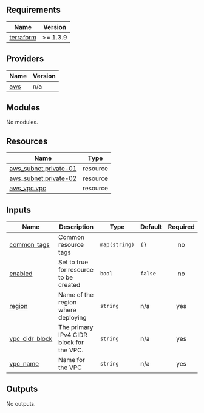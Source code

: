 ## Requirements

| Name | Version |
|------|---------|
| <a name="requirement_terraform"></a> [terraform](#requirement\_terraform) | >= 1.3.9 |

## Providers

| Name | Version |
|------|---------|
| <a name="provider_aws"></a> [aws](#provider\_aws) | n/a |

## Modules

No modules.

## Resources

| Name | Type |
|------|------|
| [aws_subnet.private-01](https://registry.terraform.io/providers/hashicorp/aws/latest/docs/resources/subnet) | resource |
| [aws_subnet.private-02](https://registry.terraform.io/providers/hashicorp/aws/latest/docs/resources/subnet) | resource |
| [aws_vpc.vpc](https://registry.terraform.io/providers/hashicorp/aws/latest/docs/resources/vpc) | resource |

## Inputs

| Name | Description | Type | Default | Required |
|------|-------------|------|---------|:--------:|
| <a name="input_common_tags"></a> [common\_tags](#input\_common\_tags) | Common resource tags | `map(string)` | `{}` | no |
| <a name="input_enabled"></a> [enabled](#input\_enabled) | Set to true for resource to be created | `bool` | `false` | no |
| <a name="input_region"></a> [region](#input\_region) | Name of the region where deploying | `string` | n/a | yes |
| <a name="input_vpc_cidr_block"></a> [vpc\_cidr\_block](#input\_vpc\_cidr\_block) | The primary IPv4 CIDR block for the VPC. | `string` | n/a | yes |
| <a name="input_vpc_name"></a> [vpc\_name](#input\_vpc\_name) | Name for the VPC | `string` | n/a | yes |

## Outputs

No outputs.
